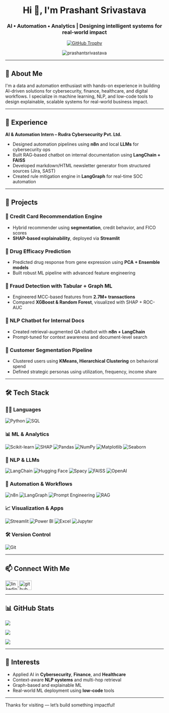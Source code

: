 <h1 align="center">Hi 👋, I'm Prashant Srivastava</h1>
<h3 align="center">AI • Automation • Analytics | Designing intelligent systems for real-world impact</h3>



<p align="center">
  <a href="https://github.com/ryo-ma/github-profile-trophy">
    <img src="https://github-profile-trophy.vercel.app/?username=yourgithubusername&theme=flat&column=7&margin-w=10" alt="GitHub Trophy" />
  </a>
</p>


<p align="center">
  <img src="https://komarev.com/ghpvc/?username=Prashant04092003&label=Profile%20views&color=0e75b6&style=flat" alt="prashantsrivastava" />
</p>

---

## 💼 About Me

I'm a data and automation enthusiast with hands-on experience in building AI-driven solutions for cybersecurity, finance, healthcare, and digital workflows. I specialize in machine learning, NLP, and low-code tools to design explainable, scalable systems for real-world business impact.

---

## 🧠 Experience

**AI & Automation Intern – Rudra Cybersecurity Pvt. Ltd.**  
- Designed automation pipelines using **n8n** and local **LLMs** for cybersecurity ops  
- Built RAG-based chatbot on internal documentation using **LangChain + FAISS**  
- Developed markdown/HTML newsletter generator from structured sources (Jira, SAST)  
- Created rule mitigation engine in **LangGraph** for real-time SOC automation  

---

## 🚀 Projects

### 🔹 Credit Card Recommendation Engine  
- Hybrid recommender using **segmentation**, credit behavior, and FICO scores  
- **SHAP-based explainability**, deployed via **Streamlit**  

### 🔹 Drug Efficacy Prediction  
- Predicted drug response from gene expression using **PCA + Ensemble models**  
- Built robust ML pipeline with advanced feature engineering  

### 🔹 Fraud Detection with Tabular + Graph ML  
- Engineered MCC-based features from **2.7M+ transactions**  
- Compared **XGBoost & Random Forest**, visualized with SHAP + ROC-AUC  

### 🔹 NLP Chatbot for Internal Docs  
- Created retrieval-augmented QA chatbot with **n8n + LangChain**  
- Prompt-tuned for context awareness and document-level search  

### 🔹 Customer Segmentation Pipeline  
- Clustered users using **KMeans, Hierarchical Clustering** on behavioral spend  
- Defined strategic personas using utilization, frequency, income share  

---

## 🛠️ Tech Stack

### 👨‍💻 Languages  
![Python](https://img.shields.io/badge/Python-3776AB?style=flat-square&logo=python&logoColor=white)
![SQL](https://img.shields.io/badge/SQL-003B57?style=flat-square&logo=sqlite&logoColor=white)

### 📊 ML & Analytics  
![Scikit-learn](https://img.shields.io/badge/Scikit--Learn-F7931E?style=flat-square&logo=scikit-learn&logoColor=white)
![SHAP](https://img.shields.io/badge/SHAP-006699?style=flat-square)
![Pandas](https://img.shields.io/badge/Pandas-150458?style=flat-square&logo=pandas&logoColor=white)
![NumPy](https://img.shields.io/badge/NumPy-013243?style=flat-square&logo=numpy&logoColor=white)
![Matplotlib](https://img.shields.io/badge/Matplotlib-11557C?style=flat-square&logo=matplotlib&logoColor=white)
![Seaborn](https://img.shields.io/badge/Seaborn-4B8BBE?style=flat-square)

### 🧠 NLP & LLMs  
![LangChain](https://img.shields.io/badge/LangChain-000000?style=flat-square)
![Hugging Face](https://img.shields.io/badge/HuggingFace-FFD21F?style=flat-square&logo=huggingface&logoColor=black)
![Spacy](https://img.shields.io/badge/Spacy-09A3D5?style=flat-square)
![FAISS](https://img.shields.io/badge/FAISS-00599C?style=flat-square)
![OpenAI](https://img.shields.io/badge/OpenAI-412991?style=flat-square&logo=openai&logoColor=white)

### 🔁 Automation & Workflows  
![n8n](https://img.shields.io/badge/n8n-F3652B?style=flat-square&logo=n8n&logoColor=white)
![LangGraph](https://img.shields.io/badge/LangGraph-1D3557?style=flat-square)
![Prompt Engineering](https://img.shields.io/badge/Prompt_Engineering-555555?style=flat-square)
![RAG](https://img.shields.io/badge/RAG_Pipeline-006666?style=flat-square)

### 📈 Visualization & Apps  
![Streamlit](https://img.shields.io/badge/Streamlit-FF4B4B?style=flat-square&logo=streamlit&logoColor=white)
![Power BI](https://img.shields.io/badge/Power_BI-F2C811?style=flat-square&logo=powerbi&logoColor=black)
![Excel](https://img.shields.io/badge/Excel-217346?style=flat-square&logo=microsoft-excel&logoColor=white)
![Jupyter](https://img.shields.io/badge/Jupyter-F37626?style=flat-square&logo=jupyter&logoColor=white)

### 🛠️ Version Control  
![Git](https://img.shields.io/badge/Git-F05032?style=flat-square&logo=git&logoColor=white)

---

## 📫 Connect With Me

<p align="left">
<a href="https://www.linkedin.com/in/prashantxxxx" target="blank">
  <img align="center" src="https://raw.githubusercontent.com/rahuldkjain/github-profile-readme-generator/master/src/images/icons/Social/linked-in-alt.svg" alt="linkedin" height="30" width="40" />
</a>
<a href="https://github.com/yourgithubusername" target="blank">
  <img align="center" src="https://cdn.jsdelivr.net/npm/simple-icons@3.13.0/icons/github.svg" alt="github" height="30" width="40" />
</a>
</p>

---

## 📊 GitHub Stats

<p align="left">
  <img align="center" src="https://github-readme-stats.vercel.app/api/top-langs/?username=yourgithubusername&layout=compact&theme=default" />
</p>
<p align="left">
  <img align="center" src="https://github-readme-stats.vercel.app/api?username=yourgithubusername&show_icons=true&theme=default" />
</p>
<p align="left">
  <img align="center" src="https://github-readme-streak-stats.herokuapp.com?user=yourgithubusername&theme=default" />
</p>

---

## 🌱 Interests

- Applied AI in **Cybersecurity**, **Finance**, and **Healthcare**
- Context-aware **NLP systems** and multi-hop retrieval
- Graph-based and explainable ML
- Real-world ML deployment using **low-code** tools

---

Thanks for visiting — let’s build something impactful!
